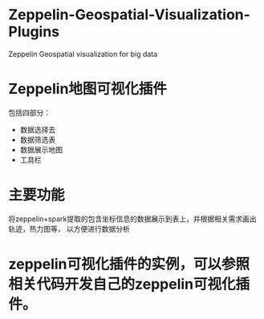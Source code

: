 # Zeppelin-Geospatial-Visualization-Plugins
Zeppelin Geospatial visualization for big data

# Zeppelin地图可视化插件
包括四部分：
- 数据选择去
- 数据筛选表
- 数据展示地图
- 工具栏

# 主要功能
将zeppelin+spark提取的包含坐标信息的数据展示到表上，并根据相关需求画出轨迹，热力图等，
以方便进行数据分析

# zeppelin可视化插件的实例，可以参照相关代码开发自己的zeppelin可视化插件。
